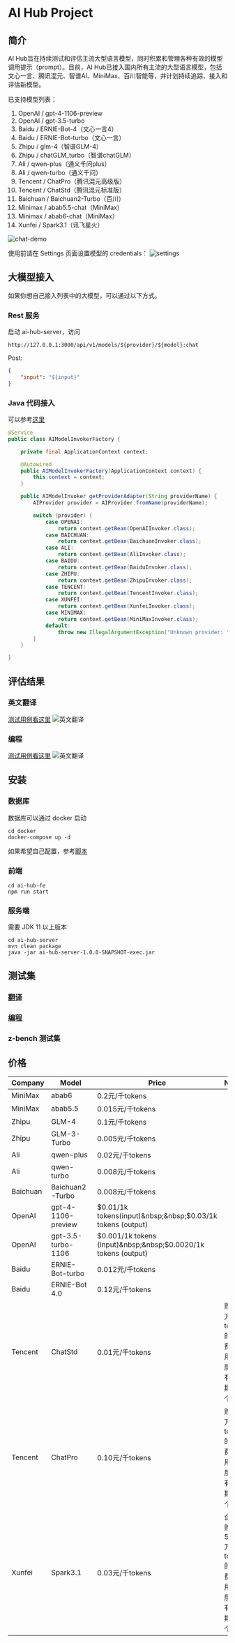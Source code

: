 # AI Hub Project

## 简介

AI Hub旨在持续测试和评估主流大型语言模型，同时积累和管理各种有效的模型调用提示（prompt）。目前，AI Hub已接入国内所有主流的大型语言模型，包括文心一言、腾讯混元、智谱AI、MiniMax、百川智能等，并计划持续追踪、接入和评估新模型。

已支持模型列表：
1. OpenAI / gpt-4-1106-preview
2. OpenAI / gpt-3.5-turbo
3. Baidu / ERNIE-Bot-4（文心一言4）
4. Baidu / ERNIE-Bot-turbo（文心一言）
5. Zhipu / glm-4（智谱GLM-4）
6. Zhipu / chatGLM_turbo（智谱chatGLM）
7. Ali / qwen-plus（通义千问plus）
8. Ali / qwen-turbo（通义千问）
9. Tencent / ChatPro（腾讯混元高级版）
10. Tencent / ChatStd（腾讯混元标准版）
11. Baichuan / Baichuan2-Turbo（百川）
12. Minimax / abab5.5-chat（MiniMax）
13. Minimax / abab6-chat（MiniMax）
14. Xunfei / Spark3.1（讯飞星火）

![chat-demo](assets/chat-demo.png)

使用前请在 Settings 页面设置模型的 credentials：
![settings](assets/settings.png)

## 大模型接入
如果你想自己接入列表中的大模型，可以通过以下方式。
### Rest 服务
启动 ai-hub-server，访问
```http
http://127.0.0.1:3000/api/v1/models/${provider}/${model}:chat
```
Post:
```json
{
    "input": "${input}"
}
```
### Java 代码接入
可以参考[这里](ai-hub-server/src/main/java/com/github/xielong/aihub/adapter)
```java
@Service
public class AIModelInvokerFactory {

    private final ApplicationContext context;

    @Autowired
    public AIModelInvokerFactory(ApplicationContext context) {
        this.context = context;
    }

    public AIModelInvoker getProviderAdapter(String providerName) {
        AIProvider provider = AIProvider.fromName(providerName);

        switch (provider) {
            case OPENAI:
                return context.getBean(OpenAIInvoker.class);
            case BAICHUAN:
                return context.getBean(BaichuanInvoker.class);
            case ALI:
                return context.getBean(AliInvoker.class);
            case BAIDU:
                return context.getBean(BaiduInvoker.class);
            case ZHIPU:
                return context.getBean(ZhipuInvoker.class);
            case TENCENT:
                return context.getBean(TencentInvoker.class);
            case XUNFEI:
                return context.getBean(XunfeiInvoker.class);
            case MINIMAX:
                return context.getBean(MiniMaxInvoker.class);
            default:
                throw new IllegalArgumentException("Unknown provider: " + provider);
        }
    }

}

```

## 评估结果
### 英文翻译
[测试用例看这里](docs/use_cases/translation/)
![英文翻译](assets/assess_translation.png)

### 编程
[测试用例看这里](docs/use_cases/coding/)
![英文翻译](assets/assess_coding.png)

## 安装

### 数据库
数据库可以通过 docker 启动
```shel
cd docker
docker-compose up -d
```
如果希望自己配置，参考[脚本](docker/init-db/init.sql)

### 前端
```shell
cd ai-hub-fe
npm run start
```

### 服务端
需要 JDK 11 以上版本
```shell
cd ai-hub-server
mvn clean package
java -jar ai-hub-server-1.0.0-SNAPSHOT-exec.jar
```

## 测试集

### [翻译](docs/use_cases/translation/)
### [编程](docs/use_cases/coding/)
### z-bench 测试集

## 价格

| Company | Model                   | Price                    | Notes                                           |
|---------|-------------------------|--------------------------|-------------------------------------------------|
| MiniMax | abab6                   | 0.2元/千tokens        |                                   |
| MiniMax | abab5.5                 | 0.015元/千tokens      |                                   |
| Zhipu   | GLM-4                   | 0.1元/千tokens           |                                   |
| Zhipu   | GLM-3-Turbo             | 0.005元/千tokens         |                                   |
| Ali     | qwen-plus              | 0.02元/千tokens     |
| Ali     | qwen-turbo              | 0.008元/千tokens     |  
| Baichuan| Baichuan2-Turbo         | 0.008元/千tokens         |                                   |
| OpenAI  | gpt-4-1106-preview      | $0.01/1k tokens(input)&nbsp;&nbsp;$0.03/1k tokens (output)    |                       |
| OpenAI  | gpt-3.5-turbo-1106      | $0.001/1k tokens (input)&nbsp;&nbsp;$0.0020/1k tokens (output)  |                    |
| Baidu   | ERNIE-Bot-turbo         | 0.012元/千tokens         |                                                 |
| Baidu   | ERNIE-Bot 4.0           | 0.12元/千tokens          |                                                 |
| Tencent | ChatStd     | 0.01元/千tokens     | 赠10万token的免费调用额度，有效期12个月        |
| Tencent | ChatPro     | 0.10元/千tokens    | 赠10万token的免费调用额度，有效期12个月        |
| Xunfei  | Spark3.1             | 0.03元/千tokens           | 企业赠500万token的免费调用额度，有效期12个月   |

